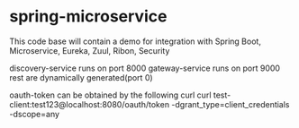 # spring-microservice
 This code base will contain a demo for integration with Spring Boot, Microservice, Eureka, Zuul, Ribon, Security


discovery-service runs on port 8000
gateway-service runs on port 9000
rest are dynamically generated(port 0)

oauth-token can be obtained by the following curl
curl test-client:test123@localhost:8080/oauth/token -dgrant_type=client_credentials -dscope=any